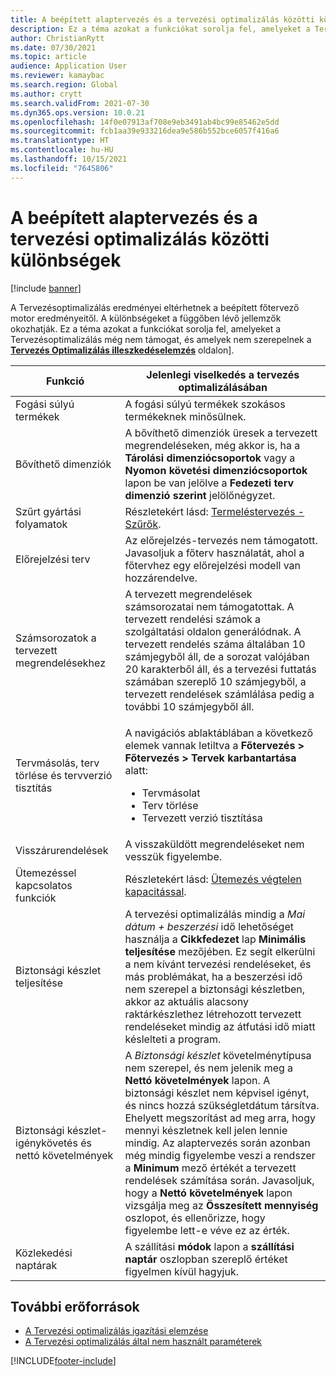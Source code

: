 ```yaml
---
title: A beépített alaptervezés és a tervezési optimalizálás közötti különbségek
description: Ez a téma azokat a funkciókat sorolja fel, amelyeket a Tervezésoptimalizálás még nem támogat, és amelyek nem szerepelnek a Tervezésoptimalizálás illeszkedéselemzés oldalán.
author: ChristianRytt
ms.date: 07/30/2021
ms.topic: article
audience: Application User
ms.reviewer: kamaybac
ms.search.region: Global
ms.author: crytt
ms.search.validFrom: 2021-07-30
ms.dyn365.ops.version: 10.0.21
ms.openlocfilehash: 14f0e07913af708e9eb3491ab4bc99e85462e5dd
ms.sourcegitcommit: fcb1aa39e933216dea9e586b552bce6057f416a6
ms.translationtype: HT
ms.contentlocale: hu-HU
ms.lasthandoff: 10/15/2021
ms.locfileid: "7645806"
---
```

# <a name="differences-between-built-in-master-planning-and-planning-optimization"></a>A beépített alaptervezés és a tervezési optimalizálás közötti különbségek

[!include [banner](../../includes/banner.md)]

A Tervezésoptimalizálás eredményei eltérhetnek a beépített főtervező motor eredményeitől. A különbségeket a függőben lévő jellemzők okozhatják. Ez a téma azokat a funkciókat sorolja fel, amelyeket a Tervezésoptimalizálás még nem támogat, és amelyek nem szerepelnek a **[Tervezés Optimalizálás illeszkedéselemzés](planning-optimization-fit-analysis.md)** oldalon].

| Funkció | Jelenlegi viselkedés a tervezés optimalizálásában |
|---|---|
| Fogási súlyú termékek | A fogási súlyú termékek szokásos termékeknek minősülnek.|
| Bővíthető dimenziók | A bővíthető dimenziók üresek a tervezett megrendeléseken, még akkor is, ha a **Tárolási dimenziócsoportok** vagy a **Nyomon követési dimenziócsoportok** lapon be van jelölve a **Fedezeti terv dimenzió szerint** jelölőnégyzet. |
| Szűrt gyártási folyamatok | Részletekért lásd: [Termeléstervezés - Szűrők](production-planning.md#filters). |
| Előrejelzési terv | Az előrejelzés-tervezés nem támogatott. Javasoljuk a főterv használatát, ahol a főtervhez egy előrejelzési modell van hozzárendelve. |
| Számsorozatok a tervezett megrendelésekhez | A tervezett megrendelések számsorozatai nem támogatottak. A tervezett rendelési számok a szolgáltatási oldalon generálódnak. A tervezett rendelés száma általában 10 számjegyből áll, de a sorozat valójában 20 karakterből áll, és a tervezési futtatás számában szereplő 10 számjegyből, a tervezett rendelések számlálása pedig a további 10 számjegyből áll. |
| Tervmásolás, terv törlése és tervverzió tisztítás | <p>A navigációs ablaktáblában a következő elemek vannak letiltva a **Főtervezés \> Főtervezés \> Tervek karbantartása** alatt:</p><ul><li>Tervmásolat</li><li>Terv törlése</li><li>Tervezett verzió tisztítása</li></ul> |
| Visszárurendelések | A visszaküldött megrendeléseket nem vesszük figyelembe. |
| Ütemezéssel kapcsolatos funkciók | Részletekért lásd: [Ütemezés végtelen kapacitással](infinite-capacity-planning.md#limitations). |
| Biztonsági készlet teljesítése | A tervezési optimalizálás mindig a *Mai dátum + beszerzési* idő lehetőséget használja a **Cikkfedezet** lap **Minimális teljesítése** mezőjében. Ez segít elkerülni a nem kívánt tervezési rendeléseket, és más problémákat, ha a beszerzési idő nem szerepel a biztonsági készletben, akkor az aktuális alacsony raktárkészlethez létrehozott tervezett rendeléseket mindig az átfutási idő miatt késlelteti a program. |
| Biztonsági készlet-igénykövetés és nettó követelmények | A *Biztonsági készlet* követelménytípusa nem szerepel, és nem jelenik meg a **Nettó követelmények** lapon. A biztonsági készlet nem képvisel igényt, és nincs hozzá szükségletdátum társítva. Ehelyett megszorítást ad meg arra, hogy mennyi készletnek kell jelen lennie mindig. Az alaptervezés során azonban még mindig figyelembe veszi a rendszer a **Minimum** mező értékét a tervezett rendelések számítása során. Javasoljuk, hogy a **Nettó követelmények** lapon vizsgálja meg az **Összesített mennyiség** oszlopot, és ellenőrizze, hogy figyelembe lett-e véve ez az érték. |
| Közlekedési naptárak | A szállítási **módok** lapon a **szállítási naptár** oszlopban szereplő értéket figyelmen kívül hagyjuk. |

## <a name="additional-resources"></a>További erőforrások

- [A Tervezési optimalizálás igazítási elemzése](planning-optimization-fit-analysis.md)
- [A Tervezési optimalizálás által nem használt paraméterek](not-used-parameters.md)

[!INCLUDE[footer-include](../../../includes/footer-banner.md)]
